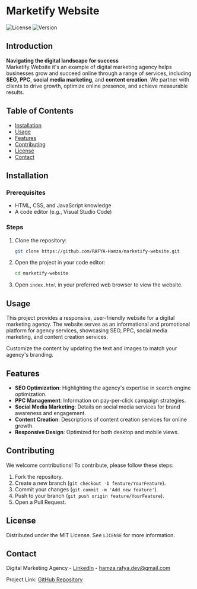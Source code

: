 # Marketify Website

![License](https://img.shields.io/github/license/RAFYA-Hamza/marketify-website) ![Version](https://img.shields.io/github/v/release/RAFYA-Hamza/marketify-website)

## Introduction

**Navigating the digital landscape for success**  
Marketify Website it's an example of digital marketing agency helps businesses grow and succeed online through a range of services, including **SEO**, **PPC**, **social media marketing**, and **content creation**. We partner with clients to drive growth, optimize online presence, and achieve measurable results.

## Table of Contents
- [Installation](#installation)
- [Usage](#usage)
- [Features](#features)
- [Contributing](#contributing)
- [License](#license)
- [Contact](#contact)

## Installation

### Prerequisites
- HTML, CSS, and JavaScript knowledge
- A code editor (e.g., Visual Studio Code)

### Steps
1. Clone the repository:
    ```bash
    git clone https://github.com/RAFYA-Hamza/marketify-website.git
    ```
2. Open the project in your code editor:
    ```bash
    cd marketify-website
    ```

3. Open `index.html` in your preferred web browser to view the website.

## Usage

This project provides a responsive, user-friendly website for a digital marketing agency. The website serves as an informational and promotional platform for agency services, showcasing SEO, PPC, social media marketing, and content creation services.  

Customize the content by updating the text and images to match your agency's branding.

## Features

- **SEO Optimization**: Highlighting the agency's expertise in search engine optimization.
- **PPC Management**: Information on pay-per-click campaign strategies.
- **Social Media Marketing**: Details on social media services for brand awareness and engagement.
- **Content Creation**: Descriptions of content creation services for online growth.
- **Responsive Design**: Optimized for both desktop and mobile views.

## Contributing

We welcome contributions! To contribute, please follow these steps:

1. Fork the repository.
2. Create a new branch (`git checkout -b feature/YourFeature`).
3. Commit your changes (`git commit -m 'Add new feature'`).
4. Push to your branch (`git push origin feature/YourFeature`).
5. Open a Pull Request.

## License

Distributed under the MIT License. See `LICENSE` for more information.

## Contact

Digital Marketing Agency - [LinkedIn](https://www.linkedin.com/in/hamza-rafya-01a0011b8/) - hamza.rafya.dev@gmail.com

Project Link: [GitHub Repository](https://github.com/RAFYA-Hamza/marketify-website.git)
